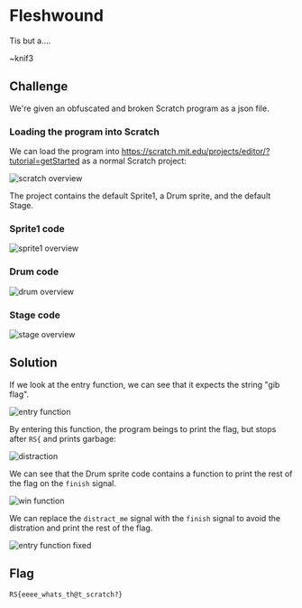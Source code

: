 # Fleshwound

Tis but a....

~knif3

## Challenge

We're given an obfuscated and broken Scratch program as a json file.

### Loading the program into Scratch

We can load the program into https://scratch.mit.edu/projects/editor/?tutorial=getStarted as a normal Scratch project:

![scratch overview](./resources/overview.png)

The project contains the default Sprite1, a Drum sprite, and the default Stage.

### Sprite1 code

![sprite1 overview](./resources/sprite1.png)

### Drum code

![drum overview](./resources/drum.png)

### Stage code

![stage overview](./resources/stage.png)

## Solution

If we look at the entry function, we can see that it expects the string "gib flag".

![entry function](./resources/entry.png)

By entering this function, the program beings to print the flag, but stops after `RS{` and prints garbage:

![distraction](./resources/distraction.png)

We can see that the Drum sprite code contains a function to print the rest of the flag on the `finish` signal.

![win function](./resources/win.png)

We can replace the `distract_me` signal with the `finish` signal to avoid the distration and print the rest of the flag.

![entry function fixed](./resources/entryfixed.png)

## Flag

`RS{eeee_whats_th@t_scratch?}`

